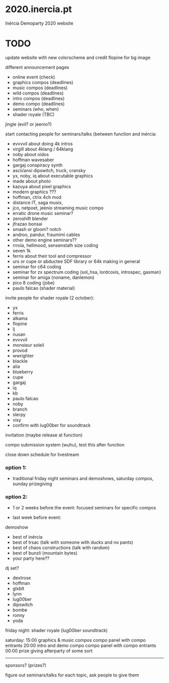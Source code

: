 # 2020.inercia.pt
Inércia Demoparty 2020 website


# TODO

update website with new colorscheme and credit flopine for bg image

different announcement pages

* online event (check)
* graphics compos (deadlines)
* music compos (deadlines)
* wild compos (deadlines)
* intro compos (deadlines)
* demo compo (deadlines)
* seminars (who, when)
* shader royale (TBC)

jingle (evil? or jeenio?)

start contacting people for seminars/talks (between function and inércia:

* evvvvil about doing 4k intros
* virgill about 4klang / 64klang
* noby about oidos
* hoffman wavesaber
* gargaj conspiracy synth
* ascii/ansi dipswitch, truck, cransky
* yx, noby, iq about executable graphics
* made about photo
* kazuya about pixel graphics
* modern graphics ???
* hoffman, ctrix 4ch mod 
* distance IT, saga musix,
* jco, netpoet, jeenio streaming music compo
* erratic drone music seminar?
* zeroshift blender
* jfrazao bonsai
* smash or gloom? notch
* androo, pandur, fraumimi cables
* other demo engine seminars??
* rrrola, hellmood, sensenstalh size coding
* seven 1k
* ferris about their tool and compressor
* urs or cupe or abductee SDF library or 64k making in general
* seminar for c64 coding 
* seminar for zx spectrum coding (sol_hsa, lordcoxis, introspec, gasman)
* seminar for amiga (noname, danlemon)
* pico 8 coding (jobe)
* paulo falcao (shader material)

invite people for shader royale (2 october):
* yx
* ferris
* alkama
* flopine
* lj
* nusan
* evvvvil
* monsieur soleil
* provod
* wwrighter
* blackle
* alia
* blueberry
* cupe
* gargaj
* iq
* kb
* paulo falcao
* noby
* branch
* slerpy
* visy
* confirm with lug00ber for soundtrack

invitation (maybe release at function)

compo submission system (wuhu), test this after function

close down schedule for livestream

### option 1:
 * traditional friday night seminars and demoshows, saturday compos, sunday prizegiving

### option 2: 
 * 1 or 2 weeks before the event: focused seminars for specific compos

* last week before event:

demoshow
 - best of inércia
 - best of trsac (talk with someone with ducks and no pants)
 - best of chaos constructions (talk with random)
 - best of bunzli (mountain bytes)
 - your party here??

dj set?
 - dextrose
 - hoffman
 - glxblt
 - lynn
 - lug00ber
 - dipswitch
 - bombe
 - ronny
 - yoda

friday night: shader royale (lug00ber soundtrack)

saturday: 15:00 graphics & music compos
          compo panel with compo entrants
          20:00 intro and demo compo
          compo panel with compo entrants
          00:00 prize giving
          afterparty of some sort

---

sponsors? (prizes?)

figure out seminars/talks for each topic, ask people to give them



